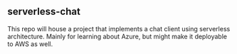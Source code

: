 ## serverless-chat

This repo will house a project that implements a chat client using serverless architecture. 
Mainly for learning about Azure, but might make it deployable to AWS as well.
